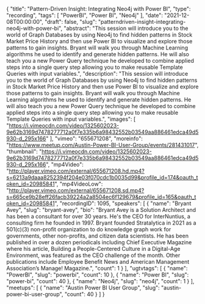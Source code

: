 {
  "title": "Pattern-Driven Insight: Integrating Neo4j with Power BI",
  "type": "recording",
  "tags": [
    "PowerBI",
    "Power BI",
    "Neo4j"
  ],
  "date": "2021-12-08T00:00:00",
  "draft": false,
  "slug": "patterndriven-insight-integrating-neo4j-with-power-bi",
  "abstract": "This session will introduce you to the world of Graph Databases by using Neo4j to find hidden patterns in Stock Market Price History and then use Power BI to visualize and explore those patterns to gain insights. Bryant will walk you through Machine Learning algorithms he used to identify and generate hidden patterns. He will also teach you a new Power Query technique he developed to combine applied steps into a single query step allowing you to make reusable Template Queries with input variables.",
  "description": "This session will introduce you to the world of Graph Databases by using Neo4j to find hidden patterns in Stock Market Price History and then use Power BI to visualize and explore those patterns to gain insights. Bryant will walk you through Machine Learning algorithms he used to identify and generate hidden patterns. He will also teach you a new Power Query technique he developed to combine applied steps into a single query step allowing you to make reusable Template Queries with input variables.",
  "images": [
    "https://i.vimeocdn.com/video/1325602023-9e62b3169d7478277712a0f7e335b6a98432552b03549aa886461edca49d5930-d_295x166"
  ],
  "vimeo": "655671208",
  "moreinfo": "https://www.meetup.com/Austin-Power-BI-User-Group/events/281431017",
  "thumbnail": "https://i.vimeocdn.com/video/1325602023-9e62b3169d7478277712a0f7e335b6a98432552b03549aa886461edca49d5930-d_295x166",
  "mp4Video": "http://player.vimeo.com/external/655671208.hd.mp4?s=6213a9daaa8252394f204e03f070cdc1b0035d99&profile_id=174&oauth_token_id=20985841",
  "mp4VideoLow": "http://player.vimeo.com/external/655671208.sd.mp4?s=665ce9b28eff26facb39224a2a8504ec6f129679&profile_id=165&oauth_token_id=20985841",
  "recordingID": 1095,
  "speakers": [
    {
      "name": "Bryant Avey",
      "slug": "bryant-avey",
      "bio": "Bryant Avey is a Solution Architect and has been a consultant for over 30 years. He's the CEO for InterNuntius, a consulting firm he founded in 1997. Bryant founded Stratalytica in 2021 as a 501(c)(3) non-profit organization to do knowledge graph work for governments, other non-profits, and citizen data scientists.  He has been published in over a dozen periodicals including Chief Executive Magazine where his article, Building a People-Centered Culture in a Digital-Age Environment, was featured as the CEO challenge of the month. Other publications include Employee Benefit News and American Management Association’s Manage! Magazine.",
      "count": 1
    }
  ],
  "ugtvtags": [
    {
      "name": "PowerBI",
      "slug": "powerbi",
      "count": 10
    },
    {
      "name": "Power BI",
      "slug": "power-bi",
      "count": 40
    },
    {
      "name": "Neo4j",
      "slug": "neo4j",
      "count": 1
    }
  ],
  "meetups": [
    {
      "name": "Austin Power BI User Group",
      "slug": "austin-power-bi-user-group",
      "count": 40
    }
  ]
}